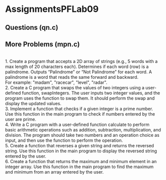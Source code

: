 # AssignmentsPFLab09

## Questions (qn.c)
## More Problems (mpn.c)
<br>1. Create a program that accepts a 2D array of strings (e.g., 5 words with a max length of 20
characters each). Determines if each word (row) is a palindrome. Outputs “Palindrome” or “Not
Palindrome” for each word. A palindrome is a word that reads the same forward and backward.
<br>For example: "madam", "racecar", "level", "radar".
<br>2. Create a C program that swaps the values of two integers using a user-defined function,
swapIntegers. The user inputs two integer values, and the program uses the function to swap
them. It should perform the swap and display the updated values.
<br>3. Implement a function that checks if a given integer is a prime number. Use this function in the
main program to check if numbers entered by the user are prime.
<br>4. Write a C program with a user-defined function calculate to perform basic arithmetic operations
such as addition, subtraction, multiplication, and division. The program should take two
numbers and an operation choice as input, and then use the function to perform the operation.
<br>5. Create a function that reverses a given string and returns the reversed string. Use this function
in the main program to display the reversed string entered by the user.
<br>6. Create a function that returns the maximum and minimum element in an integer array. Use this
function in the main program to find the maximum and minimum from an array entered by the
user.

